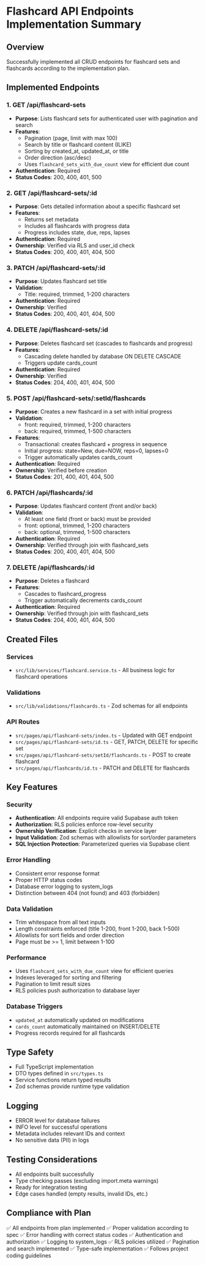 # Flashcard API Endpoints Implementation Summary

## Overview
Successfully implemented all CRUD endpoints for flashcard sets and flashcards according to the implementation plan.

## Implemented Endpoints

### 1. GET /api/flashcard-sets
- **Purpose**: Lists flashcard sets for authenticated user with pagination and search
- **Features**:
  - Pagination (page, limit with max 100)
  - Search by title or flashcard content (ILIKE)
  - Sorting by created_at, updated_at, or title
  - Order direction (asc/desc)
  - Uses `flashcard_sets_with_due_count` view for efficient due count
- **Authentication**: Required
- **Status Codes**: 200, 400, 401, 500

### 2. GET /api/flashcard-sets/:id
- **Purpose**: Gets detailed information about a specific flashcard set
- **Features**:
  - Returns set metadata
  - Includes all flashcards with progress data
  - Progress includes state, due, reps, lapses
- **Authentication**: Required
- **Ownership**: Verified via RLS and user_id check
- **Status Codes**: 200, 400, 401, 404, 500

### 3. PATCH /api/flashcard-sets/:id
- **Purpose**: Updates flashcard set title
- **Validation**:
  - Title: required, trimmed, 1-200 characters
- **Authentication**: Required
- **Ownership**: Verified
- **Status Codes**: 200, 400, 401, 404, 500

### 4. DELETE /api/flashcard-sets/:id
- **Purpose**: Deletes flashcard set (cascades to flashcards and progress)
- **Features**:
  - Cascading delete handled by database ON DELETE CASCADE
  - Triggers update cards_count
- **Authentication**: Required
- **Ownership**: Verified
- **Status Codes**: 204, 400, 401, 404, 500

### 5. POST /api/flashcard-sets/:setId/flashcards
- **Purpose**: Creates a new flashcard in a set with initial progress
- **Validation**:
  - front: required, trimmed, 1-200 characters
  - back: required, trimmed, 1-500 characters
- **Features**:
  - Transactional: creates flashcard + progress in sequence
  - Initial progress: state=New, due=NOW, reps=0, lapses=0
  - Trigger automatically updates cards_count
- **Authentication**: Required
- **Ownership**: Verified before creation
- **Status Codes**: 201, 400, 401, 404, 500

### 6. PATCH /api/flashcards/:id
- **Purpose**: Updates flashcard content (front and/or back)
- **Validation**:
  - At least one field (front or back) must be provided
  - front: optional, trimmed, 1-200 characters
  - back: optional, trimmed, 1-500 characters
- **Authentication**: Required
- **Ownership**: Verified through join with flashcard_sets
- **Status Codes**: 200, 400, 401, 404, 500

### 7. DELETE /api/flashcards/:id
- **Purpose**: Deletes a flashcard
- **Features**:
  - Cascades to flashcard_progress
  - Trigger automatically decrements cards_count
- **Authentication**: Required
- **Ownership**: Verified through join with flashcard_sets
- **Status Codes**: 204, 400, 401, 404, 500

## Created Files

### Services
- `src/lib/services/flashcard.service.ts` - All business logic for flashcard operations

### Validations
- `src/lib/validations/flashcards.ts` - Zod schemas for all endpoints

### API Routes
- `src/pages/api/flashcard-sets/index.ts` - Updated with GET endpoint
- `src/pages/api/flashcard-sets/id.ts` - GET, PATCH, DELETE for specific set
- `src/pages/api/flashcard-sets/setId/flashcards.ts` - POST to create flashcard
- `src/pages/api/flashcards/id.ts` - PATCH and DELETE for flashcards

## Key Features

### Security
- **Authentication**: All endpoints require valid Supabase auth token
- **Authorization**: RLS policies enforce row-level security
- **Ownership Verification**: Explicit checks in service layer
- **Input Validation**: Zod schemas with allowlists for sort/order parameters
- **SQL Injection Protection**: Parameterized queries via Supabase client

### Error Handling
- Consistent error response format
- Proper HTTP status codes
- Database error logging to system_logs
- Distinction between 404 (not found) and 403 (forbidden)

### Data Validation
- Trim whitespace from all text inputs
- Length constraints enforced (title 1-200, front 1-200, back 1-500)
- Allowlists for sort fields and order direction
- Page must be >= 1, limit between 1-100

### Performance
- Uses `flashcard_sets_with_due_count` view for efficient queries
- Indexes leveraged for sorting and filtering
- Pagination to limit result sizes
- RLS policies push authorization to database layer

### Database Triggers
- `updated_at` automatically updated on modifications
- `cards_count` automatically maintained on INSERT/DELETE
- Progress records required for all flashcards

## Type Safety
- Full TypeScript implementation
- DTO types defined in `src/types.ts`
- Service functions return typed results
- Zod schemas provide runtime type validation

## Logging
- ERROR level for database failures
- INFO level for successful operations
- Metadata includes relevant IDs and context
- No sensitive data (PII) in logs

## Testing Considerations
- All endpoints built successfully
- Type checking passes (excluding import.meta warnings)
- Ready for integration testing
- Edge cases handled (empty results, invalid IDs, etc.)

## Compliance with Plan
✅ All endpoints from plan implemented
✅ Proper validation according to spec
✅ Error handling with correct status codes
✅ Authentication and authorization
✅ Logging to system_logs
✅ RLS policies utilized
✅ Pagination and search implemented
✅ Type-safe implementation
✅ Follows project coding guidelines
